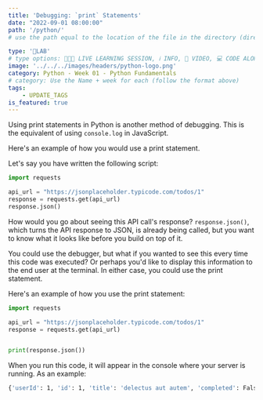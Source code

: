 ```yaml
---
title: 'Debugging: `print` Statements'
date: "2022-09-01 08:00:00"
path: '/python/'
# use the path equal to the location of the file in the directory (directory structure)

type: '🥼LAB'
# type options: 👩🏽‍🏫 LIVE LEARNING SESSION, ℹ️ INFO, 🎥 VIDEO, 💻 CODE ALONG, 🥼LAB, ↩️ REVIEW/NOTES, 👥 GROUP LEARNING, 👷🏼‍♂️ GROUP PROJECT, 🧠 ASSESSMENT, 📝 ASSIGNMENT
image: '../../../images/headers/python-logo.png'
category: Python - Week 01 - Python Fundamentals
# category: Use the Name + week for each (follow the format above)
tags:
    - UPDATE_TAGS
is_featured: true
---
```


Using print statements in Python is another method of debugging. This is the equivalent of using `console.log` in JavaScript.

Here's an example of how you would use a print statement.

Let's say you have written the following script:

```python
import requests

api_url = "https://jsonplaceholder.typicode.com/todos/1"
response = requests.get(api_url)
response.json()
```

How would you go about seeing this API call's response? `response.json()`, which turns the API response to JSON, is already being called, but you want to know what it looks like before you build on top of it.

You could use the debugger, but what if you wanted to see this every time this code was executed? Or perhaps you'd like to display this information to the end user at the terminal. In either case, you could use the print statement.

Here's an example of how you use the print statement:

```python
import requests

api_url = "https://jsonplaceholder.typicode.com/todos/1"
response = requests.get(api_url)


print(response.json())
```

When you run this code, it will appear in the console where your server is running. As an example:

```bash
{'userId': 1, 'id': 1, 'title': 'delectus aut autem', 'completed': False}
```
